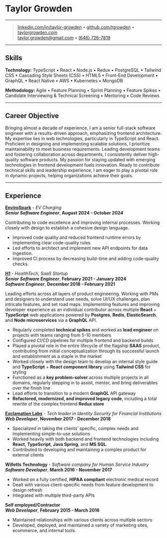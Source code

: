 # Taylor Growden

----

> [linkedin.com/in/taylor-growden](https://linkedin.com/in/taylor-growden) • [github.com/tgrowden](https://github.com/tgrowden) • [taylorgrowden.com](https://taylorgrowden.com/)\
> <taylor.growden@gmail.com> • [(646) 726-7819](tel:6467267819)

----

## Skills

**Technology:** TypeScript • React • Node.js • Redux • PostgreSQL • Tailwind CSS • Cascading Style Sheets (CSS) • HTML5 • Front-End Development • GraphQL • React Native • AWS • Kubernetes • MongoDB

**Methodology:** Agile • Feature Planning • Sprint Planning • Feature Spikes • Candidate Interviewing & Technical Screening • Mentoring • Code Reviews

----

## Career Objective

Bringing almost a decade of experience, I am a senior full-stack software engineer with a results-driven approach, emphasizing frontend architecture. My expertise lies in web technologies, particularly in TypeScript and React. Proficient in designing and implementing scalable solutions, I prioritize maintainability to meet business requirements. Leading development teams and fostering collaboration across departments, I consistently deliver high-quality software products. My passion for staying updated with emerging technologies in frontend development fuels innovation. Ready to contribute technical skills and leadership experience, I am eager to play a pivotal role in dynamic projects, helping organizations achieve their goals.

----

## Experience

**[EnviroSpark](https://envirosparkenergy.com/)** - *EV Charging*\
***Senior Software Engineer***, **August 2024 - October 2024**

Contributing to code excellence and improving internal processes. Working closely with design to establish a cohesive design language.

* Improved code quality and reduced frontend runtime errors by implementing clear code-quality rules.
* Led efforts to architect and implement new API endpoints for data ingestion.
* Improved CI process by decreasing build-time and adding code-quality checks.


**[H1](https://h1.co)** - *HealthTech, SaaS Startup*\
***Senior Software Engineer***, **February 2021 - January 2024**\
***Software Engineer***, **December 2018 - February 2021**

Leading efforts across all layers of product engineering. Working with PMs and designers to understand user needs, solve UI/UX challenges, plan intricate features, and set road maps. Implementing features and improving developer experience as an individual contributor across multiple **React** + **TypeScript** web applications powered by **Postgres**, **Redis**, **ElasticSearch**, and **Node microservices** via a **GraphQL** API.

* Regularly completed **technical spikes** and worked as **lead engineer** on projects with teams ranging from 5-10 members
* Configured CI/CD pipelines for multiple frontend and backend builds
* Played a pivotal role in the entire lifecycle of the flagship **SAAS** product, contributing from initial conceptualization through its successful launch and establishment as a staple in the market
* Worked closely with the design team to develop an internal style guide and **TypeScript** + **React component library** using **Tailwind CSS** for styling
* Functioned as a **key problem-solver** across multiple projects in all domains, regularly stepping in to assist, mentor, and bring deliverables over the finish line
* Lead efforts to transition to a modern **GraphQL** API gateway
* **Refactored, modernized, and improved legacy code**, including a total rewrite of the complex frontend **Redux store**


**[Exclamation Labs](https://provisioniam.com/welcome)** - *Tech leader in Identity Security for Financial Institutions*\
***Web Developer***, **November 2017 - December 2018**

* Specialized in taking the clients’ specific, complex needs and implementing simple-to-use solutions
* Worked heavily with both backend and frontend technologies including **React**, **TypeScript**, **Java Spring**, and **MS SQL**.
* Contributed to developing and maintaining a complex product for external clients


**Willetts Technology** - *Software company for Human Service Industry*\
***Software Developer***, **March 2016 - November 2017**

* Worked on a fully certified, **HIPAA compliant** electronic medical record
* Dealt with various client-specific needs from feature development to design refresh
* Integrated with multiple third-party APIs


**Self employed/Contractor**\
***Web Developer***, **February 2015 - March 2016**

* Maintained relationships with various clients across multiple sectors
* Developed, deployed, and maintained a variety of marketing sites, ecommerce, and internal tools.
